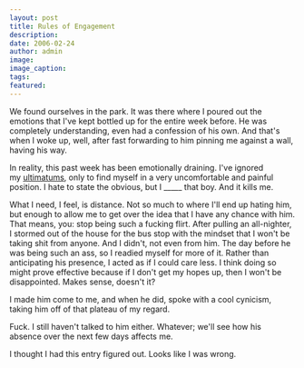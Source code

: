 ```yaml
---
layout: post
title: Rules of Engagement
description:
date: 2006-02-24
author: admin
image:
image_caption:
tags:
featured:
---
```


We found ourselves in the park. It was there where I poured out the emotions that I've kept bottled up for the entire week before. He was completely understanding, even had a confession of his own. And that's when I woke up, well, after fast forwarding to him pinning me against a wall, having his way.

In reality, this past week has been emotionally draining. I've ignored my [ultimatums](https://web.archive.org/web/20060505013506/http://boison.org/archives/fight-the-good-fight), only to find myself in a very uncomfortable and painful position. I hate to state the obvious, but I _____ that boy. And it kills me.

What I need, I feel, is distance. Not so much to where I'll end up hating him, but enough to allow me to get over the idea that I have any chance with him. That means, you: stop being such a fucking flirt. After pulling an all-nighter, I stormed out of the house for the bus stop with the mindset that I won't be taking shit from anyone. And I didn't, not even from him. The day before he was being such an ass, so I readied myself for more of it. Rather than anticipating his presence, I acted as if I could care less. I think doing so might prove effective because if I don't get my hopes up, then I won't be disappointed. Makes sense, doesn't it?

I made him come to me, and when he did, spoke with a cool cynicism, taking him off of that plateau of my regard.

Fuck. I still haven't talked to him either. Whatever; we'll see how his absence over the next few days affects me.

I thought I had this entry figured out. Looks like I was wrong.
